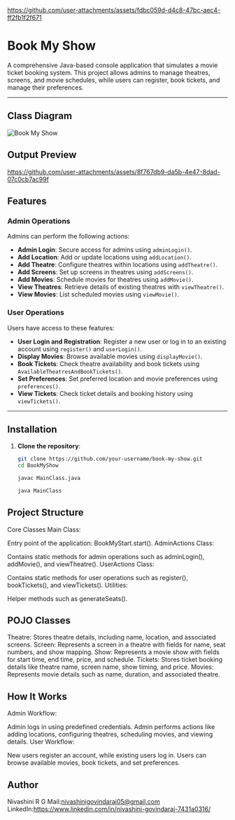 
https://github.com/user-attachments/assets/fdbc059d-d4c8-47bc-aec4-ff2fb1f2f671
# Book My Show 

A comprehensive Java-based console application that simulates a movie ticket booking system. This project allows admins to manage theatres, screens, and movie schedules, while users can register, book tickets, and manage their preferences.

---

## Class Diagram

![Book My Show](https://github.com/user-attachments/assets/efdb0edd-8e20-4c8c-9f3f-818e711c2647)

## Output Preview

https://github.com/user-attachments/assets/8f767db9-da5b-4e47-8dad-07c0cb7ac99f


## Features

### Admin Operations
Admins can perform the following actions:
- **Admin Login**: Secure access for admins using `adminLogin()`.
- **Add Location**: Add or update locations using `addLocation()`.
- **Add Theatre**: Configure theatres within locations using `addTheatre()`.
- **Add Screens**: Set up screens in theatres using `addScreens()`.
- **Add Movies**: Schedule movies for theatres using `addMovie()`.
- **View Theatres**: Retrieve details of existing theatres with `viewTheatre()`.
- **View Movies**: List scheduled movies using `viewMovie()`.

### User Operations
Users have access to these features:
- **User Login and Registration**: Register a new user or log in to an existing account using `register()` and `userLogin()`.
- **Display Movies**: Browse available movies using `displayMovie()`.
- **Book Tickets**: Check theatre availability and book tickets using `AvailableTheatresAndBookTickets()`.
- **Set Preferences**: Set preferred location and movie preferences using `preferences()`.
- **View Tickets**: Check ticket details and booking history using `viewTickets()`.

---

## Installation

1. **Clone the repository**:
   ```bash
   git clone https://github.com/your-username/book-my-show.git
   cd BookMyShow
   ```
    ```bash
   javac MainClass.java
    ```
    ```bash
   java MainClass
    ```


## Project Structure
Core Classes
Main Class:

Entry point of the application: BookMyStart.start().
AdminActions Class:

Contains static methods for admin operations such as adminLogin(), addMovie(), and viewTheatre().
UserActions Class:

Contains static methods for user operations such as register(), bookTickets(), and viewTickets().
Utilities:

Helper methods such as generateSeats().



## POJO Classes
Theatre: Stores theatre details, including name, location, and associated screens.
Screen: Represents a screen in a theatre with fields for name, seat numbers, and show mapping.
Show: Represents a movie show with fields for start time, end time, price, and schedule.
Tickets: Stores ticket booking details like theatre name, screen name, show timing, and price.
Movies: Represents movie details such as name, duration, and associated theatre.


## How It Works
Admin Workflow:

Admin logs in using predefined credentials.
Admin performs actions like adding locations, configuring theatres, scheduling movies, and viewing details.
User Workflow:

New users register an account, while existing users log in.
Users can browse available movies, book tickets, and set preferences.


## Author

Nivashini R G
Mail:nivashinigovindaraj05@gmail.com
LinkedIn:https://www.linkedin.com/in/nivashini-govindaraj-7431a0316/
